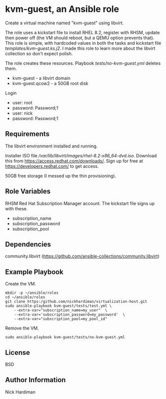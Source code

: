 kvm-guest, an Ansible role
=========

Create a virtual machine named "kvm-guest" using libvirt. 

The role uses a kickstart file to install RHEL 8.2, register with RHSM, update then power off (the VM should reboot, but a QEMU option prevents that).
This role is simple, with hardcoded values in both the tasks and kickstart file _templates/kvm-guest.ks.j2_. 
I made this role to learn more about the libvirt collection so don't expect polish.

The role creates these resources. 
Playbook _tests/no-kvm-guest.yml_ deletes them. 

* kvm-guest - a libvirt domain
* kvm-guest.qcow2 - a 50GB root disk

Login

* user: root
* password: Password;1
* user: nick
* password: Password;1


Requirements
------------

The libvirt environment installed and running. 

Installer ISO file _/var/lib/libvirt/images/rhel-8.2-x86_64-dvd.iso_. Download this from https://access.redhat.com/downloads/. Sign up for free at https://developers.redhat.com/ to get access.

50GB free storage (I messed up the thin provisioning). 


Role Variables
--------------

RHSM Red Hat Subscription Manager account. The kickstart file signs up with these. 

* subscription_name
* subscription_password
* subscription_pool

Dependencies
------------

community.libvirt (https://github.com/ansible-collections/community.libvirt)

Example Playbook
----------------

Create the VM. 

```
mkdir -p ~/ansible/roles
cd ~/ansible/roles
git clone https:/github.com/nickhardiman/virtualization-host.git
sudo ansible-playbook kvm-guest/tests/test.yml \
	--extra-var="subscription_name=my_user"  \
	--extra-var='subscription_password=my_password'  \
	--extra-var="subscription_pool=my_pool_id"
```

Remove the VM.

```
sudo ansible-playbook kvm-guest/tests/no-kvm-guest.yml
```

License
-------

BSD

Author Information
------------------

Nick Hardiman

